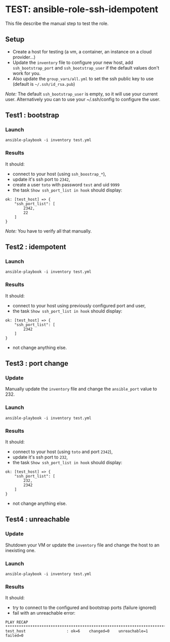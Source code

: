 TEST: ansible-role-ssh-idempotent
=================================

This file describe the manual step to test the role.

## Setup

- Create a host for testing (a vm, a container, an instance on a cloud provider...)
- Update the `inventory` file to configure your new host, add `ssh_bootstrap_port` and `ssh_bootstrap_user` if the default values don't work for you.
- Also update the `group_vars/all.yml` to set the ssh public key to use
(default is `~/.ssh/id_rsa.pub`)

*Note:* The default `ssh_bootstrap_user` is empty, so it will use your current
user. Alternatively you can to use your ~/.ssh/config to configure the user.

## Test1 : bootstrap

### Launch

    ansible-playbook -i inventory test.yml

### Results

It should:
 - connect to your host (using `ssh_boostrap_*`),
 - update it's ssh port to `2342`,
 - create a user `toto` with password `test` and uid `9999`
 - the task `Show ssh_port_list in hook` should display:
```
ok: [test_host] => {
    "ssh_port_list": [
        2342, 
        22
    ]
}
```

*Note:* You have to verify all that manually.

## Test2 : idempotent

### Launch

    ansible-playbook -i inventory test.yml

### Results

It should:
 - connect to your host using previously configured port and user,
 - the task `Show ssh_port_list in hook` should display:
```
ok: [test_host] => {
    "ssh_port_list": [
        2342
    ]
}
```
 - not change anything else.

## Test3 : port change

### Update

Manually update the `inventory` file and change the `ansible_port` value to 232.

### Launch

    ansible-playbook -i inventory test.yml

### Results

It should:
 - connect to your host (using `toto` and port `2342`),
 - update it's ssh port to `232`,
 - the task `Show ssh_port_list in hook` should display:
```
ok: [test_host] => {
    "ssh_port_list": [
        232, 
        2342
    ]
}
```
 - not change anything else.

## Test4 : unreachable

### Update

Shutdown your VM or update the `inventory` file and change the host to an inexisting one.

### Launch

    ansible-playbook -i inventory test.yml

### Results

It should:
 - try to connect to the configured and bootstrap ports (failure ignored)
 - fail with an unreachable error:
```
PLAY RECAP ****************************************************************************
test_host                  : ok=6    changed=0    unreachable=1    failed=0   
```

